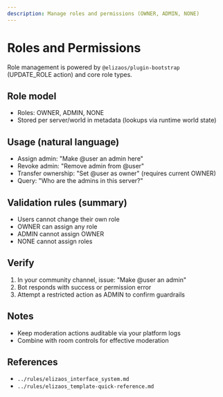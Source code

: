 ```yaml
---
description: Manage roles and permissions (OWNER, ADMIN, NONE)
---
```


# Roles and Permissions

Role management is powered by `@elizaos/plugin-bootstrap` (UPDATE_ROLE action) and core role types.

## Role model
- Roles: OWNER, ADMIN, NONE
- Stored per server/world in metadata (lookups via runtime world state)

## Usage (natural language)
- Assign admin: "Make @user an admin here"
- Revoke admin: "Remove admin from @user"
- Transfer ownership: "Set @user as owner" (requires current OWNER)
- Query: "Who are the admins in this server?"

## Validation rules (summary)
- Users cannot change their own role
- OWNER can assign any role
- ADMIN cannot assign OWNER
- NONE cannot assign roles

## Verify
1) In your community channel, issue: "Make @user an admin"
2) Bot responds with success or permission error
3) Attempt a restricted action as ADMIN to confirm guardrails

## Notes
- Keep moderation actions auditable via your platform logs
- Combine with room controls for effective moderation

## References
- `../rules/elizaos_interface_system.md`
- `../rules/elizaos_template-quick-reference.md`
